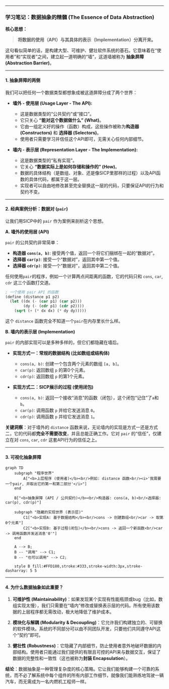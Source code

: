 
-----
### **学习笔记：数据抽象的精髓 (The Essence of Data Abstraction)**

**核心思想：**

> **将数据的使用（API）与其具体的表示（Implementation）分离开来。**

这句看似简单的话，是构建大型、可维护、健壮软件系统的基石。它意味着在“使用者”和“实现者”之间，建立起一道明确的“墙”，这道墙被称为 **抽象屏障 (Abstraction Barrier)**。

-----

#### **1. 抽象屏障的两侧**

我们可以把任何一个数据类型都想象成被这道屏障分成了两个世界：

  * **墙外 - 使用层 (Usage Layer - The API):**

      * 这是数据类型的“公共契约”或“接口”。
      * 它只关心 **“能对这个数据做什么” (What)**。
      * 它由一组定义好的操作（函数）构成，这些操作被称为**构造器 (Constructors)** 和 **选择器 (Selectors)**。
      * 使用者只需要学习并信任这个API即可，无需关心任何内部细节。

  * **墙内 - 表示层 (Representation Layer - The Implementation):**

      * 这是数据类型的“私有实现”。
      * 它关心 **“数据实际上是如何存储和操作的” (How)**。
      * 数据的具体结构（是数组、对象、还是像SICP里那样的过程）以及API函数的具体代码，都属于这一层。
      * 实现者可以自由地修改甚至完全替换这一层的代码，只要保证API的行为和契约不变。

-----

#### **2. 经典案例分析：数据对 (`pair`)**

让我们用SICP中的 `pair` 作为案例来剖析这个思想。

**A. 墙外的使用层 (API)**

`pair` 的公共契约非常简单：

  * **构造器 `cons(a, b)`**: 接受两个值，返回一个将它们捆绑在一起的“数据对”。
  * **选择器 `car(p)`**: 接受一个“数据对”，返回其中第一个值。
  * **选择器 `cdr(p)`**: 接受一个“数据对”，返回其中第二个值。

任何使用`pair`的程序，例如一个计算两点间距离的函数，它的代码只和 `cons`, `car`, `cdr` 这三个函数打交道。

```scheme
; 一个使用 pair API 的函数
(define (distance p1 p2)
  (let ((dx (- (car p1) (car p2)))
        (dy (- (cdr p1) (cdr p2))))
    (sqrt (+ (* dx dx) (* dy dy)))))
```

这个 `distance` 函数完全不知道一个`pair`在内存里长什么样。

**B. 墙内的表示层 (Implementation)**

`pair` 的内部实现可以是多种多样的，但它们都隐藏在墙后。

  * **实现方式一：常规的数据结构 (比如数组或结构体)**

      * `cons(a, b)`: 创建一个包含两个元素的数组 `[a, b]`。
      * `car(p)`: 返回数组 `p` 的第0个元素。
      * `cdr(p)`: 返回数组 `p` 的第1个元素。

  * **实现方式二：SICP展示的过程 (使用闭包)**

      * `cons(a, b)`: 返回一个接收“消息”的函数（闭包），这个闭包“记住”了`a`和`b`。
      * `car(p)`: 调用函数 `p` 并给它发送消息 `0`。
      * `cdr(p)`: 调用函数 `p` 并给它发送消息 `1`。

**关键洞察**：对于墙外的 `distance` 函数来说，无论墙内的实现是方式一还是方式二，它的代码都**完全不需要改变**，并且总能正确工作。它对 `pair` 的“信任”，仅建立在对 `cons`, `car`, `cdr` 这套API行为的信任之上。

-----

#### **3. 可视化抽象屏障**

```mermaid
graph TD
    subgraph "程序世界"
        A["<b>上层程序 (使用者)</b><br/>例如: distance 函数<br/><i>'我需要一个pair, 并取出它的第一和第二部分'</i>"]
    end

    B["<b>抽象屏障 (API / 公共契约)</b><br/>构造器: cons(a, b)<br/>选择器: car(p), cdr(p)"]

    subgraph "隐藏的实现世界 (表示层)"
        C1["<b>实现A: 基于数据结构</b><br/>cons -> 创建数组<br/>car -> 取第0个元素"]
        C2["<b>实现B: 基于过程(闭包)</b><br/>cons -> 返回一个新函数<br/>car -> 调用函数并发送消息'0'"]
    end

    A --> B;
    B -- "调用" --> C1;
    B -- "也可以调用" --> C2;
    
    style B fill:#FFD180,stroke:#333,stroke-width:3px,stroke-dasharray: 5 5

```

-----

#### **4. 为什么数据抽象如此重要？**

1.  **可维护性 (Maintainability)**：如果发现某个实现有性能瓶颈或bug（比如，数组实现太慢），我们只需要在“墙内”修改或替换表示层的代码。所有使用该数据的上层程序都无需改动，极大地降低了维护成本。

2.  **模块化与解耦 (Modularity & Decoupling)**：它允许我们构建独立的、可替换的软件模块。系统的不同部分可以由不同团队开发，只要他们共同遵守API这个“契约”即可。

3.  **健壮性 (Robustness)**：它隐藏了内部细节，防止使用者意外地破坏数据的内部结构。使用者只能通过我们提供的有限且可控的API来与数据交互，保证了数据的完整性和一致性（这也被称为**封装 Encapsulation**）。

**结论**：数据抽象是一种管理复杂度的核心策略。它让我们能够构建一个可靠的系统，而不必了解系统中每个组件的所有内部工作细节，就像我们能熟练地驾驶一辆汽车，而无需成为一名内燃机工程师一样。

